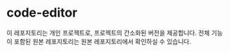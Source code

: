 # code-editor
이 레포지토리는 개인 프로젝트로, 프로젝트의 간소화된 버전을 제공합니다. 전체 기능이 포함된 원본 레포지토리는 원본 레포지토리에서 확인하실 수 있습니다.
